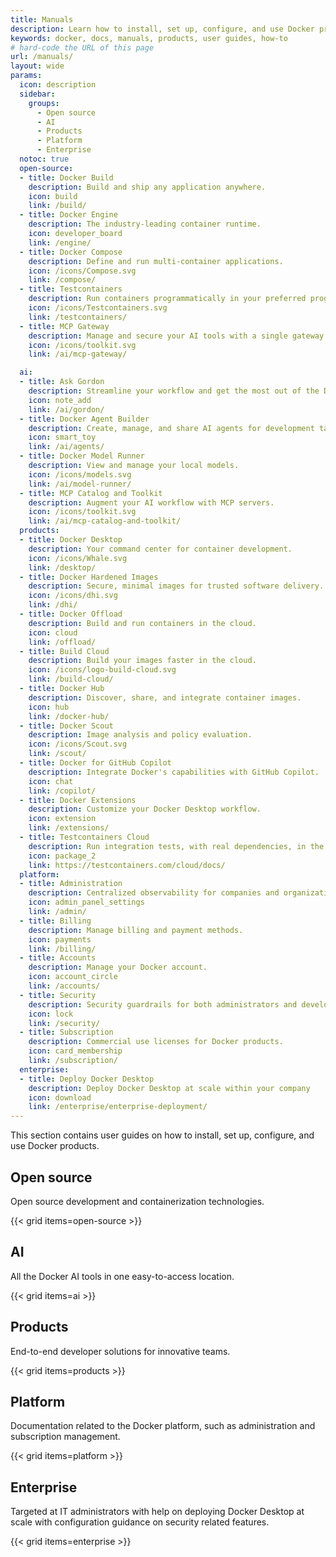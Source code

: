 ```yaml
---
title: Manuals
description: Learn how to install, set up, configure, and use Docker products with this collection of user guides
keywords: docker, docs, manuals, products, user guides, how-to
# hard-code the URL of this page
url: /manuals/
layout: wide
params:
  icon: description
  sidebar:
    groups:
      - Open source
      - AI
      - Products
      - Platform
      - Enterprise
  notoc: true
  open-source:
  - title: Docker Build
    description: Build and ship any application anywhere.
    icon: build
    link: /build/
  - title: Docker Engine
    description: The industry-leading container runtime.
    icon: developer_board
    link: /engine/
  - title: Docker Compose
    description: Define and run multi-container applications.
    icon: /icons/Compose.svg
    link: /compose/
  - title: Testcontainers
    description: Run containers programmatically in your preferred programming language.
    icon: /icons/Testcontainers.svg
    link: /testcontainers/
  - title: MCP Gateway
    description: Manage and secure your AI tools with a single gateway.
    icon: /icons/toolkit.svg
    link: /ai/mcp-gateway/

  ai:
  - title: Ask Gordon
    description: Streamline your workflow and get the most out of the Docker ecosystem with your personal AI assistant.
    icon: note_add
    link: /ai/gordon/
  - title: Docker Agent Builder
    description: Create, manage, and share AI agents for development tasks.
    icon: smart_toy
    link: /ai/agents/
  - title: Docker Model Runner
    description: View and manage your local models.
    icon: /icons/models.svg
    link: /ai/model-runner/
  - title: MCP Catalog and Toolkit
    description: Augment your AI workflow with MCP servers.
    icon: /icons/toolkit.svg
    link: /ai/mcp-catalog-and-toolkit/
  products:
  - title: Docker Desktop
    description: Your command center for container development.
    icon: /icons/Whale.svg
    link: /desktop/
  - title: Docker Hardened Images
    description: Secure, minimal images for trusted software delivery.
    icon: /icons/dhi.svg
    link: /dhi/
  - title: Docker Offload
    description: Build and run containers in the cloud.
    icon: cloud
    link: /offload/
  - title: Build Cloud
    description: Build your images faster in the cloud.
    icon: /icons/logo-build-cloud.svg
    link: /build-cloud/
  - title: Docker Hub
    description: Discover, share, and integrate container images.
    icon: hub
    link: /docker-hub/
  - title: Docker Scout
    description: Image analysis and policy evaluation.
    icon: /icons/Scout.svg
    link: /scout/
  - title: Docker for GitHub Copilot
    description: Integrate Docker's capabilities with GitHub Copilot.
    icon: chat
    link: /copilot/
  - title: Docker Extensions
    description: Customize your Docker Desktop workflow.
    icon: extension
    link: /extensions/
  - title: Testcontainers Cloud
    description: Run integration tests, with real dependencies, in the cloud.
    icon: package_2
    link: https://testcontainers.com/cloud/docs/
  platform:
  - title: Administration
    description: Centralized observability for companies and organizations.
    icon: admin_panel_settings
    link: /admin/
  - title: Billing
    description: Manage billing and payment methods.
    icon: payments
    link: /billing/
  - title: Accounts
    description: Manage your Docker account.
    icon: account_circle
    link: /accounts/
  - title: Security
    description: Security guardrails for both administrators and developers.
    icon: lock
    link: /security/
  - title: Subscription
    description: Commercial use licenses for Docker products.
    icon: card_membership
    link: /subscription/
  enterprise:
  - title: Deploy Docker Desktop
    description: Deploy Docker Desktop at scale within your company
    icon: download
    link: /enterprise/enterprise-deployment/
---
```


This section contains user guides on how to install, set up, configure, and use
Docker products.

## Open source

Open source development and containerization technologies.

{{< grid items=open-source >}}

## AI

All the Docker AI tools in one easy-to-access location.

{{< grid items=ai >}}

## Products

End-to-end developer solutions for innovative teams.

{{< grid items=products >}}

## Platform

Documentation related to the Docker platform, such as administration and
subscription management.

{{< grid items=platform >}}

## Enterprise

Targeted at IT administrators with help on deploying Docker Desktop at scale with configuration guidance on security related features.

{{< grid items=enterprise >}}
